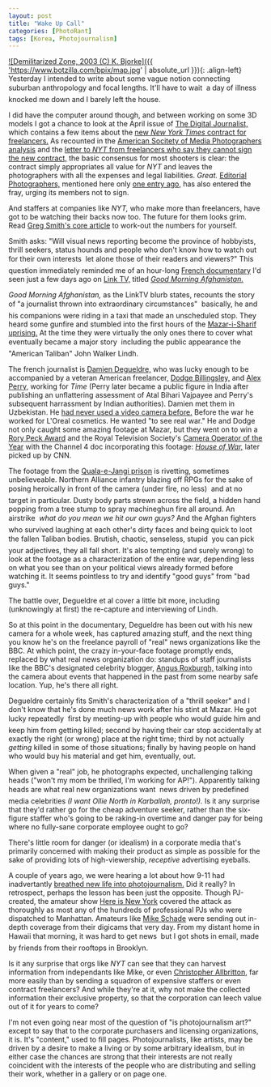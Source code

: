 ```yaml
---
layout: post
title: "Wake Up Call"
categories: [PhotoRant]
tags: [Korea, Photojournalism]
---
```

<a href="/journal/map.jpg">

![Demilitarized Zone, 2003 (C) K. Bjorke]({{ 'https://www.botzilla.com/bpix/map.jpg' | absolute_url }}){: .align-left}
Yesterday I intended to write about some vague notion connecting suburban anthropology and focal lengths.  It'll have to wait &#151; a day of illness knocked me down and I barely left the house.

I did have the computer around though, and between working on some 3D models I got a chance to look at the April issue of <a href="http://www.digitaljournalist.org/">The Digital Journalist,</a> which contains a few items about the <a href="http://digitaljournalist.org/issue0404/smith.html">new <i>New York Times</i> contract for freelancers.</a> As recounted in the <a href="http://www.asmp.org/news/spec2004/nytcontract.php">American Socitety of Media Photographers analysis</a> and the <a href="http://digitaljournalist.org/issue0404/nytletter.html">letter to <i>NYT</i> from freelancers who say they cannot sign the new contract,</a> the basic consensus for most shooters is clear: the contract simply appropriates all value for <i>NYT</i> and leaves the photographers with all the expenses and legal liabilities. <i>Great.</i> <a href="http://editorialphoto.com/">Editorial Photographers,</a> mentioned here only <a href="/blog/archives/000303.html">one entry ago,</a> has also  entered the fray, urging its members not to sign.

And staffers at companies like <i>NYT,</i> who make more than freelancers, have got to be watching their backs now too. The future for them looks grim. Read <a href="http://digitaljournalist.org/issue0404/smith.html">Greg Smith's core article</a> to work-out the numbers for yourself.

<!--more-->
Smith asks: "Will visual news reporting become the province of hobbyists, thrill seekers, status hounds and people who don't know how to watch out for their own interests &#151; let alone those of their readers and viewers?" This question immediately reminded me of an hour-long <a href="http://www.docenstock.com/">French documentary</a> I'd seen just a few days ago on <a href="http://www.linktv.org">Link TV,</a> titled <a href="http://www.linktv.org/programming/programDescription.php4?code=good"><i>Good Morning Afghanistan.</i></a>

<i>Good Morning Afghanistan,</i> as the LinkTV blurb states, recounts the story of "a journalist thrown into extraordinary circumstances" &#151; basically, he and his companions were riding in a taxi that made an unscheduled stop. They heard some gunfire and stumbled into the first hours of the <a href="http://www.guardian.co.uk/flash/0,5860,607924,00.html">Mazar-i-Sharif uprising.</a> At the time they were virtually the only ones there to cover what eventually became a major story &#151; including the public appearance the "American Taliban" John Walker Lindh.

The french journalist is <a href="http://www.routard.com/mag_invite.asp?id_inv=103">Damien Degueldre,</a> who was lucky enough to be accompanied by a veteran American freelancer, <a href="http://www.combatfilms.com/">Dodge Billingsley,</a> and <a href="http://www.vvmf.org/index.cfm?sectionID=213">Alex Perry,</a> working for <i>Time</i> (Perry later became a public figure in India after publishing an unflattering assessment of Atal Bihari Vajpayee and Perry's subsequent harrassment by Indian authorities). Damien met them in Uzbekistan. He <a href="http://www.combatfilms.com/news.htm">had never used a video camera before.</a> Before the war he worked for L'Oreal cosmetics. He wanted "to see real war." He and Dodge not only caught some amazing footage at Mazar, but they went on to win a <a href="http://www.rorypecktrust.org/Press/Press%20Releases/2002/07-10-02-RPTFinalists.htm">Rory Peck Award</a> and the Royal Television Society's <a href="http://www.rts.org.uk/awards.asp?sec_id=352">Camera Operator of the Year</a> with the Channel 4 doc incorporating this footage: <a href="http://www.channel4.com/news/microsites/H/house_of_war/"><i>House of War,</i></a> later picked up by CNN.

The footage from the <a href="http://www.wsws.org/articles/2002/aug2002/cnn-a17.shtml">Quala-e-Jangi prison</a> is rivetting, sometimes unbelieveable. Northern Alliance infantry blazing off RPGs for the sake of posing heroically in front of the camera (under fire, no less) &#151; and at no target in particular. Dusty body parts strewn across the field, a hidden hand popping from a tree stump to spray machineghun fire all around. An airstrike &#151; <i>what do you mean we hit our own guys?</i> And the Afghan fighters who survived laughing at each other's dirty faces and being quick to loot the fallen Taliban bodies. Brutish, chaotic, senseless, stupid &#151; you can pick your adjectives, they all fall short. It's also tempting (and surely wrong) to look at the footage as a characterization of the entire war, depending less on what you see than on your political views already formed before watching it. It seems pointless to try and identify "good guys" from "bad guys."

The battle over, Degueldre et al cover a little bit more, including (unknowingly at first) the re-capture and interviewing of Lindh.

So at this point in the documentary, Degueldre has been out with his new camera for a whole week, has captured amazing stuff, and the next thing you know he's on the freelance payroll of "real" news organizations like the BBC. At which point, the crazy in-your-face footage promptly ends, replaced by what real news organization do: standups of staff journalists like the BBC's designated celebrity blogger, <a href="http://news.bbc.co.uk/1/hi/world/europe/2282957.stm">Angus Roxburgh,</a> talking into the camera about events that happened in the past from some nearby safe location. Yup, he's there all right.

Degueldre certainly fits Smith's characterization of a "thrill seeker" and I don't know that he's done much news work after his stint at Mazar. He got lucky repeatedly &#151; first by meeting-up with people who would guide him and keep him from getting killed; second by having their car stop accidentally at exactly the right (or wrong) place at the right time; third by not actually <i>getting</i> killed in some of those situations; finally by having people on hand who would buy his material and get him, eventually, out.

When given a "real" job, he photographs expected, unchallenging talking heads ("won't my mom be thrilled, I'm working for AP!"). Apparently talking heads are what real new organizations want &#151; news driven by predefined media celebrities <i>(I want Ollie North in Karballah, pronto!).</i> Is it any surprise that they'd rather go for the cheap adventure seeker, rather than the six-figure staffer who's going to be raking-in overtime and danger pay for being where no fully-sane corporate employee ought to go?

There's little room for danger (or idealism) in a corporate media that's primarily concerned with making their product as simple as possible for the sake of providing lots of high-viewership, <i>receptive</i> advertising eyeballs.

A couple of years ago, we were hearing a lot about how 9-11 had inadvertantly <a href="http://digitaljournalist.org/issue0110/editorial.htm">breathed new life into photojournalism.</a> Did it really? In retrospect, perhaps the lesson has been just the opposite. Though PJ-created, the amateur show <a href="http://hereisnewyork.org/">Here is New York</a> covered the attack as thoroughly as most any of the hundreds of professional PJs who were dispatched to Manhattan. Amateurs like <a href="http://www.ultradio.com/" rel="friend">Mike Schade</a> were sending out in-depth coverage from their digicams that very day. From my distant home in Hawaii that morning, it was hard to get news &#151; but I got shots in email, made by friends from their rooftops in Brooklyn.

Is it any surprise that orgs like <i>NYT</i> can see that they can harvest information from independants like Mike, or even <a href="http://www.back-to-iraq.com/">Christopher Allbritton,</a> far more easily than by sending a squadron of expensive staffers or even contract freelancers? And while they're at it, why not make the collected information their exclusive property, so that the corporation can leech value out of it for years to come?

I'm not even going near most of the question of "is photojournalism art?" except to say that to the corporate purchasers and licensing organizations, it is. It's "content," used to fill pages. Photojournalists, like artists, may be driven by a desire to make a living or by some arbitrary idealism, but in either case the chances are strong that their interests are not really coincident with the interests of the people who are distributing and selling their work, whether in a gallery or on page one.
